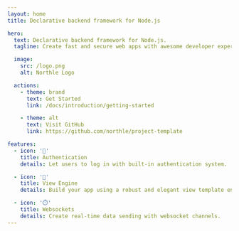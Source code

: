 ```yaml
---
layout: home
title: Declarative backend framework for Node.js

hero:
  text: Declarative backend framework for Node.js.
  tagline: Create fast and secure web apps with awesome developer experience.

  image:
    src: /logo.png
    alt: Northle Logo

  actions:
    - theme: brand
      text: Get Started
      link: /docs/introduction/getting-started

    - theme: alt
      text: Visit GitHub
      link: https://github.com/northle/project-template

features:
  - icon: '🔑'
    title: Authentication
    details: Let users to log in with built-in authentication system.

  - icon: '🧩'
    title: View Engine
    details: Build your app using a robust and elegant view template engine.

  - icon: '⏱️'
    title: Websockets
    details: Create real-time data sending with websocket channels.
---
```

